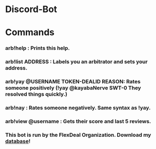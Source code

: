 # Discord-Bot

# Commands
### arb!help : Prints this help.
### arb!list ADDRESS : Labels you an arbitrator and sets your address.
### arb!yay @USERNAME TOKEN-DEALID REASON: Rates someone positively (!yay @kayabaNerve SWT-0 They resolved things quickly.)
### arb!nay : Rates someone negatively. Same syntax as !yay.
### arb!view @username : Gets their score and last 5 reviews.
### This bot is run by the FlexDeal Organization. Download my [database](https://api.flexdeal.tech/discord/db)!

